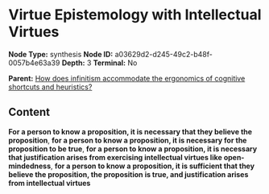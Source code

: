 # Virtue Epistemology with Intellectual Virtues

**Node Type:** synthesis
**Node ID:** a03629d2-d245-49c2-b48f-0057b4e63a39
**Depth:** 3
**Terminal:** No

**Parent:** [How does infinitism accommodate the ergonomics of cognitive shortcuts and heuristics?](how-does-infinitism-accommodate-the-ergonomics-of-cognitive-shortcuts-and-heuristics.md)

## Content

**For a person to know a proposition, it is necessary that they believe the proposition**, **for a person to know a proposition, it is necessary for the proposition to be true**, **for a person to know a proposition, it is necessary that justification arises from exercising intellectual virtues like open-mindedness**, **for a person to know a proposition, it is sufficient that they believe the proposition, the proposition is true, and justification arises from intellectual virtues**
